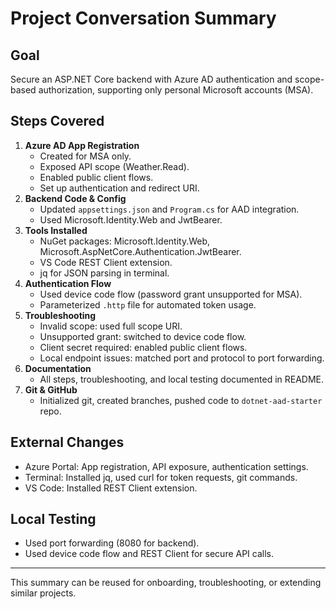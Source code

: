 # Project Conversation Summary

## Goal
Secure an ASP.NET Core backend with Azure AD authentication and scope-based authorization, supporting only personal Microsoft accounts (MSA).

## Steps Covered
1. **Azure AD App Registration**
   - Created for MSA only.
   - Exposed API scope (Weather.Read).
   - Enabled public client flows.
   - Set up authentication and redirect URI.
2. **Backend Code & Config**
   - Updated `appsettings.json` and `Program.cs` for AAD integration.
   - Used Microsoft.Identity.Web and JwtBearer.
3. **Tools Installed**
   - NuGet packages: Microsoft.Identity.Web, Microsoft.AspNetCore.Authentication.JwtBearer.
   - VS Code REST Client extension.
   - jq for JSON parsing in terminal.
4. **Authentication Flow**
   - Used device code flow (password grant unsupported for MSA).
   - Parameterized `.http` file for automated token usage.
5. **Troubleshooting**
   - Invalid scope: used full scope URI.
   - Unsupported grant: switched to device code flow.
   - Client secret required: enabled public client flows.
   - Local endpoint issues: matched port and protocol to port forwarding.
6. **Documentation**
   - All steps, troubleshooting, and local testing documented in README.
7. **Git & GitHub**
   - Initialized git, created branches, pushed code to `dotnet-aad-starter` repo.

## External Changes
- Azure Portal: App registration, API exposure, authentication settings.
- Terminal: Installed jq, used curl for token requests, git commands.
- VS Code: Installed REST Client extension.

## Local Testing
- Used port forwarding (8080 for backend).
- Used device code flow and REST Client for secure API calls.

---
This summary can be reused for onboarding, troubleshooting, or extending similar projects.
